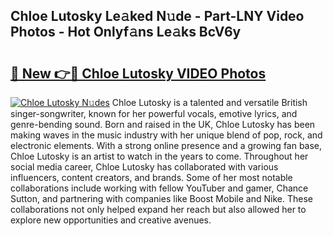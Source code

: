 ## Chloe Lutosky Le𝚊ked N𝚞de - Part-LNY Video Photos - Hot Onlyf𝚊ns Le𝚊ks BcV6y

# <h2><a href="http://ab7137.deff.icu/?id=Chloe+Lutosky">🔗 New 👉🔴 Chloe Lutosky VIDEO Photos</a></h2>

[![Chloe Lutosky N𝚞des](https://i.imgur.com/rIISA9y.gif)](http://ab7137.deff.icu/?id=Chloe+Lutosky)
Chloe Lutosky is a talented and versatile British singer-songwriter, known for her powerful vocals, emotive lyrics, and genre-bending sound. Born and raised in the UK, Chloe Lutosky has been making waves in the music industry with her unique blend of pop, rock, and electronic elements. With a strong online presence and a growing fan base, Chloe Lutosky is an artist to watch in the years to come. Throughout her social media career, Chloe Lutosky has collaborated with various influencers, content creators, and brands. Some of her most notable collaborations include working with fellow YouTuber and gamer, Chance Sutton, and partnering with companies like Boost Mobile and Nike. These collaborations not only helped expand her reach but also allowed her to explore new opportunities and creative avenues.
